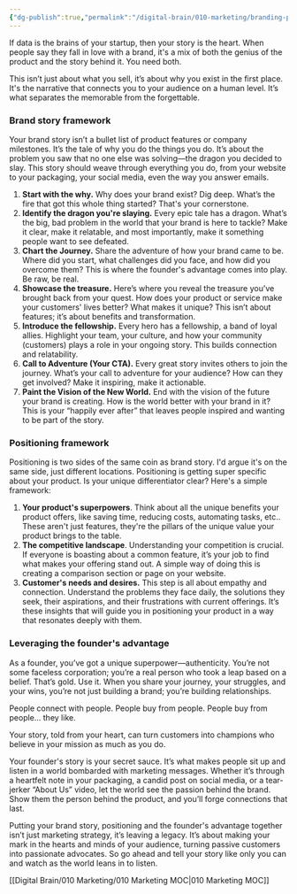```yaml
---
{"dg-publish":true,"permalink":"/digital-brain/010-marketing/branding-positioning-the-founder-s-advantage/"}
---
```


If data is the brains of your startup, then your story is the heart. When people say they fall in love with a brand, it's a mix of both the genius of the product and the story behind it. You need both.

This isn’t just about what you sell, it’s about why you exist in the first place. It's the narrative that connects you to your audience on a human level. It’s what separates the memorable from the forgettable.

### Brand story framework

Your brand story isn’t a bullet list of product features or company milestones. It’s the tale of why you do the things you do. It’s about the problem you saw that no one else was solving—the dragon you decided to slay. This story should weave through everything you do, from your website to your packaging, your social media, even the way you answer emails. 

1. **Start with the why.** Why does your brand exist? Dig deep. What’s the fire that got this whole thing started? That's your cornerstone.
2. **Identify the dragon you're slaying.** Every epic tale has a dragon. What’s the big, bad problem in the world that your brand is here to tackle? Make it clear, make it relatable, and most importantly, make it something people want to see defeated.
3. **Chart the Journey.** Share the adventure of how your brand came to be. Where did you start, what challenges did you face, and how did you overcome them? This is where the founder's advantage comes into play. Be raw, be real.
4. **Showcase the treasure.** Here’s where you reveal the treasure you’ve brought back from your quest. How does your product or service make your customers' lives better? What makes it unique? This isn’t about features; it’s about benefits and transformation.
5. **Introduce the fellowship.** Every hero has a fellowship, a band of loyal allies. Highlight your team, your culture, and how your community (customers) plays a role in your ongoing story. This builds connection and relatability.
6. **Call to Adventure (Your CTA).** Every great story invites others to join the journey. What’s your call to adventure for your audience? How can they get involved? Make it inspiring, make it actionable.
7. **Paint the Vision of the New World.** End with the vision of the future your brand is creating. How is the world better with your brand in it? This is your “happily ever after” that leaves people inspired and wanting to be part of the story.

### Positioning framework

Positioning is two sides of the same coin as brand story. I'd argue it's on the same side, just different locations. Positioning is getting super specific about your product. Is your unique differentiator clear? Here's a simple framework:

1. **Your product's superpowers**. Think about all the unique benefits your product offers, like saving time, reducing costs, automating tasks, etc.. These aren't just features, they're the pillars of the unique value your product brings to the table.
2. **The competitive landscape**. Understanding your competition is crucial. If everyone is boasting about a common feature, it’s your job to find what makes your offering stand out. A simple way of doing this is creating a comparison section or page on your website.
3. **Customer's needs and desires.** This step is all about empathy and connection. Understand the problems they face daily, the solutions they seek, their aspirations, and their frustrations with current offerings. It’s these insights that will guide you in positioning your product in a way that resonates deeply with them.

### Leveraging the founder's advantage

As a founder, you’ve got a unique superpower—authenticity. You’re not some faceless corporation; you’re a real person who took a leap based on a belief. That’s gold. Use it. When you share your journey, your struggles, and your wins, you’re not just building a brand; you’re building relationships. 

People connect with people. People buy from people. People buy from people... they like.

Your story, told from your heart, can turn customers into champions who believe in your mission as much as you do.

Your founder's story is your secret sauce. It’s what makes people sit up and listen in a world bombarded with marketing messages. Whether it’s through a heartfelt note in your packaging, a candid post on social media, or a tear-jerker “About Us” video, let the world see the passion behind the brand. Show them the person behind the product, and you’ll forge connections that last.

Putting your brand story, positioning and the founder's advantage together isn’t just marketing strategy, it’s leaving a legacy. It’s about making your mark in the hearts and minds of your audience, turning passive customers into passionate advocates. So go ahead and tell your story like only you can and watch as the world leans in to listen.



[[Digital Brain/010 Marketing/010 Marketing MOC\|010 Marketing MOC]]